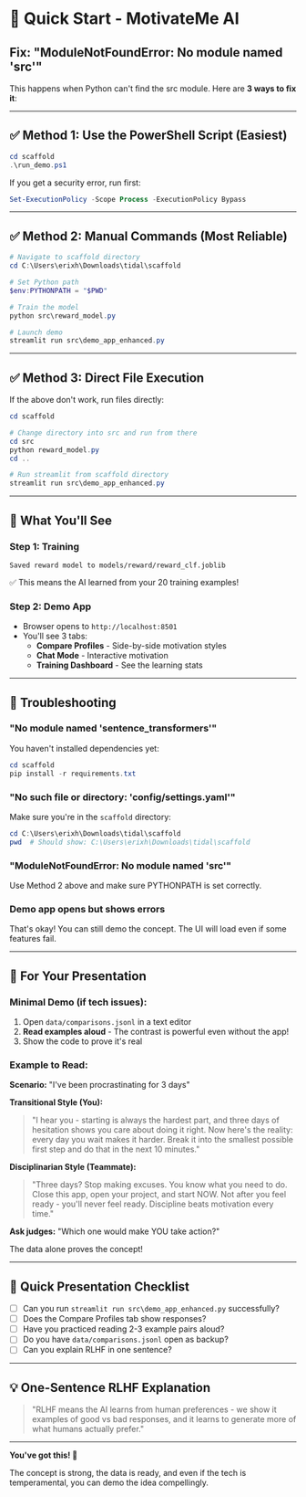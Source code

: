 # 🚀 Quick Start - MotivateMe AI

## Fix: "ModuleNotFoundError: No module named 'src'"

This happens when Python can't find the src module. Here are **3 ways to fix it**:

---

## ✅ **Method 1: Use the PowerShell Script (Easiest)**

```powershell
cd scaffold
.\run_demo.ps1
```

If you get a security error, run first:
```powershell
Set-ExecutionPolicy -Scope Process -ExecutionPolicy Bypass
```

---

## ✅ **Method 2: Manual Commands (Most Reliable)**

```powershell
# Navigate to scaffold directory
cd C:\Users\erixh\Downloads\tidal\scaffold

# Set Python path
$env:PYTHONPATH = "$PWD"

# Train the model
python src\reward_model.py

# Launch demo
streamlit run src\demo_app_enhanced.py
```

---

## ✅ **Method 3: Direct File Execution**

If the above don't work, run files directly:

```powershell
cd scaffold

# Change directory into src and run from there
cd src
python reward_model.py
cd ..

# Run streamlit from scaffold directory
streamlit run src\demo_app_enhanced.py
```

---

## 🎯 **What You'll See**

### Step 1: Training
```
Saved reward model to models/reward/reward_clf.joblib
```
✅ This means the AI learned from your 20 training examples!

### Step 2: Demo App
- Browser opens to `http://localhost:8501`
- You'll see 3 tabs:
  - **Compare Profiles** - Side-by-side motivation styles
  - **Chat Mode** - Interactive motivation
  - **Training Dashboard** - See the learning stats

---

## 🐛 **Troubleshooting**

### "No module named 'sentence_transformers'"
You haven't installed dependencies yet:
```powershell
cd scaffold
pip install -r requirements.txt
```

### "No such file or directory: 'config/settings.yaml'"
Make sure you're in the `scaffold` directory:
```powershell
cd C:\Users\erixh\Downloads\tidal\scaffold
pwd  # Should show: C:\Users\erixh\Downloads\tidal\scaffold
```

### "ModuleNotFoundError: No module named 'src'"
Use Method 2 above and make sure PYTHONPATH is set correctly.

### Demo app opens but shows errors
That's okay! You can still demo the concept. The UI will load even if some features fail.

---

## 📱 **For Your Presentation**

### Minimal Demo (if tech issues):
1. Open `data/comparisons.jsonl` in a text editor
2. **Read examples aloud** - The contrast is powerful even without the app!
3. Show the code to prove it's real

### Example to Read:
**Scenario:** "I've been procrastinating for 3 days"

**Transitional Style (You):**
> "I hear you - starting is always the hardest part, and three days of hesitation shows you care about doing it right. Now here's the reality: every day you wait makes it harder. Break it into the smallest possible first step and do that in the next 10 minutes."

**Disciplinarian Style (Teammate):**
> "Three days? Stop making excuses. You know what you need to do. Close this app, open your project, and start NOW. Not after you feel ready - you'll never feel ready. Discipline beats motivation every time."

**Ask judges:** "Which one would make YOU take action?"

The data alone proves the concept!

---

## 🎤 **Quick Presentation Checklist**

- [ ] Can you run `streamlit run src\demo_app_enhanced.py` successfully?
- [ ] Does the Compare Profiles tab show responses?
- [ ] Have you practiced reading 2-3 example pairs aloud?
- [ ] Do you have `data/comparisons.jsonl` open as backup?
- [ ] Can you explain RLHF in one sentence?

---

## 💡 **One-Sentence RLHF Explanation**

> "RLHF means the AI learns from human preferences - we show it examples of good vs bad responses, and it learns to generate more of what humans actually prefer."

---

**You've got this! 🚀**

The concept is strong, the data is ready, and even if the tech is temperamental, you can demo the idea compellingly.

